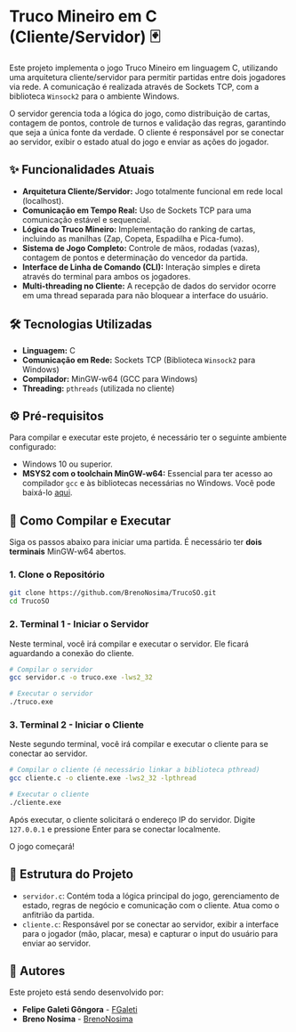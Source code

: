 # Truco Mineiro em C (Cliente/Servidor) 🃏

Este projeto implementa o jogo Truco Mineiro em linguagem C, utilizando uma arquitetura cliente/servidor para permitir partidas entre dois jogadores via rede. A comunicação é realizada através de Sockets TCP, com a biblioteca `Winsock2` para o ambiente Windows.

O servidor gerencia toda a lógica do jogo, como distribuição de cartas, contagem de pontos, controle de turnos e validação das regras, garantindo que seja a única fonte da verdade. O cliente é responsável por se conectar ao servidor, exibir o estado atual do jogo e enviar as ações do jogador.

## ✨ Funcionalidades Atuais

  - **Arquitetura Cliente/Servidor:** Jogo totalmente funcional em rede local (localhost).
  - **Comunicação em Tempo Real:** Uso de Sockets TCP para uma comunicação estável e sequencial.
  - **Lógica do Truco Mineiro:** Implementação do ranking de cartas, incluindo as manilhas (Zap, Copeta, Espadilha e Pica-fumo).
  - **Sistema de Jogo Completo:** Controle de mãos, rodadas (vazas), contagem de pontos e determinação do vencedor da partida.
  - **Interface de Linha de Comando (CLI):** Interação simples e direta através do terminal para ambos os jogadores.
  - **Multi-threading no Cliente:** A recepção de dados do servidor ocorre em uma thread separada para não bloquear a interface do usuário.

## 🛠️ Tecnologias Utilizadas

  - **Linguagem:** C
  - **Comunicação em Rede:** Sockets TCP (Biblioteca `Winsock2` para Windows)
  - **Compilador:** MinGW-w64 (GCC para Windows)
  - **Threading:** `pthreads` (utilizada no cliente)

## ⚙️ Pré-requisitos

Para compilar e executar este projeto, é necessário ter o seguinte ambiente configurado:

  - Windows 10 ou superior.
  - **MSYS2 com o toolchain MinGW-w64:** Essencial para ter acesso ao compilador `gcc` e às bibliotecas necessárias no Windows. Você pode baixá-lo [aqui](https://www.msys2.org/).

## 🚀 Como Compilar e Executar

Siga os passos abaixo para iniciar uma partida. É necessário ter **dois terminais** MinGW-w64 abertos.

### 1\. Clone o Repositório

```bash
git clone https://github.com/BrenoNosima/TrucoSO.git
cd TrucoSO
```

### 2\. Terminal 1 - Iniciar o Servidor

Neste terminal, você irá compilar e executar o servidor. Ele ficará aguardando a conexão do cliente.

```bash
# Compilar o servidor
gcc servidor.c -o truco.exe -lws2_32

# Executar o servidor
./truco.exe
```

### 3\. Terminal 2 - Iniciar o Cliente

Neste segundo terminal, você irá compilar e executar o cliente para se conectar ao servidor.

```bash
# Compilar o cliente (é necessário linkar a biblioteca pthread)
gcc cliente.c -o cliente.exe -lws2_32 -lpthread

# Executar o cliente
./cliente.exe
```

Após executar, o cliente solicitará o endereço IP do servidor. Digite `127.0.0.1` e pressione Enter para se conectar localmente.

O jogo começará\!

## 📂 Estrutura do Projeto

  - `servidor.c`: Contém toda a lógica principal do jogo, gerenciamento de estado, regras de negócio e comunicação com o cliente. Atua como o anfitrião da partida.
  - `cliente.c`: Responsável por se conectar ao servidor, exibir a interface para o jogador (mão, placar, mesa) e capturar o input do usuário para enviar ao servidor.

## 👥 Autores

Este projeto está sendo desenvolvido por:

  - **Felipe Galeti Gôngora** - [FGaleti](https://www.google.com/search?q=https://github.com/FGaleti)
  - **Breno Nosima** - [BrenoNosima](https://www.google.com/search?q=https://github.com/BrenoNosima)